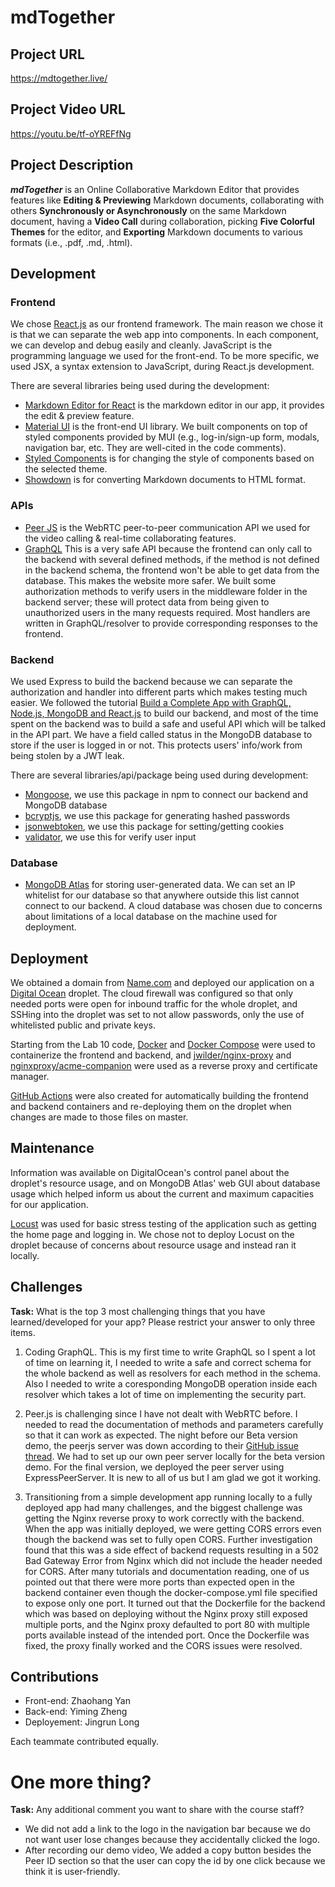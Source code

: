 # mdTogether
## Project URL

https://mdtogether.live/

## Project Video URL 

https://youtu.be/tf-oYREFfNg

## Project Description

***mdTogether*** is an Online Collaborative Markdown Editor that provides features like **Editing & Previewing** Markdown documents, collaborating with others **Synchronously or Asynchronously** on the same Markdown document, having a **Video Call** during collaboration, picking **Five Colorful Themes** for the editor, and **Exporting** Markdown documents to various formats (i.e., .pdf, .md, .html).

## Development

### Frontend
We chose [React.js](https://reactjs.org/) as our frontend framework. The main reason we chose it is that we can separate the web app into components. In each component, we can develop and debug easily and cleanly. JavaScript is the programming language we used for the front-end. To be more specific, we used JSX, a syntax extension to JavaScript, during React.js development.

There are several libraries being used during the development:
* [Markdown Editor for React](https://uiwjs.github.io/react-md-editor/) is the markdown editor in our app, it provides the edit & preview feature.
* [Material UI](https://mui.com/) is the front-end UI library. We built components on top of styled components provided by MUI (e.g., log-in/sign-up form, modals, navigation bar, etc. They are well-cited in the code comments).
* [Styled Components](https://styled-components.com/) is for changing the style of components based on the selected theme.
* [Showdown](http://showdownjs.com/) is for converting Markdown documents to HTML format.

### APIs
* [Peer JS](https://github.com/peers/peerjs#readme) is the WebRTC peer-to-peer communication API we used for the video calling & real-time collaborating features.
* [GraphQL](https://graphql.org/) This is a very safe API because the frontend can only call to the backend with several defined methods, if the method is not defined in the backend schema, the frontend won't be able to get data from the database. This makes the website more safer. We built some authorization methods to verify users in the middleware folder in the backend server; these will protect data from being given to unauthorized users in the many requests required. Most handlers are written in GraphQL/resolver to provide corresponding responses to the frontend.

### Backend
We used Express to build the backend because we can separate the authorization and handler into different parts which makes testing much easier. We followed the tutorial [Build a Complete App with GraphQL, Node.js, MongoDB and React.js](https://www.youtube.com/playlist?list=PL55RiY5tL51rG1x02Yyj93iypUuHYXcB_) to build our backend, and most of the time spent on the backend was to build a safe and useful API which will be talked in the API part. We have a field called status in the MongoDB database to store if the user is logged in or not. This protects users' info/work from being stolen by a JWT leak.

There are several libraries/api/package being used during development:
* [Mongoose](https://www.npmjs.com/package/mongoose), we use this package in npm to connect our backend and MongoDB database
* [bcryptjs](https://www.npmjs.com/package/bcryptjs), we use this package for generating hashed passwords
* [jsonwebtoken](https://www.npmjs.com/package/jsonwebtoken), we use this package for setting/getting cookies
* [validator](https://www.npmjs.com/package/validator), we use this for verify user input
### Database
* [MongoDB Atlas](https://www.mongodb.com/atlas) for storing user-generated data. We can set an IP whitelist for our database so that anywhere outside this list cannot connect to our backend. A cloud database was chosen due to concerns about limitations of a local database on the machine used for deployment.


## Deployment

We obtained a domain from [Name.com](https://www.name.com/) and deployed our application on a [Digital Ocean](https://www.digitalocean.com/) droplet. The cloud firewall was configured so that only needed ports were open for inbound traffic for the whole droplet, and SSHing into the droplet was set to not allow passwords, only the use of whitelisted public and private keys.

Starting from the Lab 10 code, [Docker](https://www.docker.com/) and [Docker Compose](https://docs.docker.com/compose/) were used to containerize the frontend and backend, and [jwilder/nginx-proxy](https://hub.docker.com/r/jwilder/nginx-proxy) and [nginxproxy/acme-companion](https://hub.docker.com/r/nginxproxy/acme-companion) were used as a reverse proxy and certificate manager.

[GitHub Actions](https://github.com/features/actions) were also created for automatically building the frontend and backend containers and re-deploying them on the droplet when changes are made to those files on master.

## Maintenance

Information was available on DigitalOcean's control panel about the droplet's resource usage, and on MongoDB Atlas' web GUI about database usage which helped inform us about the current and maximum capacities for our application.

[Locust](https://locust.io/) was used for basic stress testing of the application such as getting the home page and logging in. We chose not to deploy Locust on the droplet because of concerns about resource usage and instead ran it locally.

## Challenges

**Task:** What is the top 3 most challenging things that you have learned/developed for your app? Please restrict your answer to only three items. 

1. Coding GraphQL. This is my first time to write GraphQL so I spent a lot of time on learning it, I needed to write a safe and correct schema for the whole backend as well as resolvers for each method in the schema. Also I needed to write a coresponding MongoDB operation inside each resolver which takes a lot of time on implementing the security part.

2. Peer.js is challenging since I have not dealt with WebRTC before. I needed to read the documentation of methods and parameters carefully so that it can work as expected. The night before our Beta version demo, the peerjs server was down according to their [GitHub issue thread](https://github.com/peers/peerjs/issues/939). We had to set up our own peer server locally for the beta version demo. For the final version, we deployed the peer server using ExpressPeerServer. It is new to all of us but I am glad we got it working.

3. Transitioning from a simple development app running locally to a fully deployed app had many challenges, and the biggest challenge was getting the Nginx reverse proxy to work correctly with the backend. When the app was initially deployed, we were getting CORS errors even though the backend was set to fully open CORS. Further investigation found that this was a side effect of backend requests resulting in a 502 Bad Gateway Error from Nginx which did not include the header needed for CORS. After many tutorials and documentation reading, one of us pointed out that there were more ports than expected open in the backend container even though the docker-compose.yml file specified to expose only one port. It turned out that the Dockerfile for the backend which was based on deploying without the Nginx proxy still exposed multiple ports, and the Nginx proxy defaulted to port 80 with multiple ports available instead of the intended port. Once the Dockerfile was fixed, the proxy finally worked and the CORS issues were resolved.

## Contributions

- Front-end: Zhaohang Yan
- Back-end: Yiming Zheng
- Deployement: Jingrun Long

Each teammate contributed equally.

# One more thing? 

**Task:** Any additional comment you want to share with the course staff? 
- We did not add a link to the logo in the navigation bar because we do not want user lose changes because they accidentally clicked the logo.
- After recording our demo video, We added a copy button besides the Peer ID section so that the user can copy the id by one click because we think it is user-friendly.
